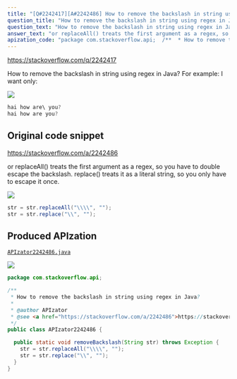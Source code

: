 ```yaml
---
title: "[Q#2242417][A#2242486] How to remove the backslash in string using regex in Java?"
question_title: "How to remove the backslash in string using regex in Java?"
question_text: "How to remove the backslash in string using regex in Java? For example: I want only:"
answer_text: "or replaceAll() treats the first argument as a regex, so you have to double escape the backslash.  replace() treats it as a literal string, so you only have to escape it once."
apization_code: "package com.stackoverflow.api;  /**  * How to remove the backslash in string using regex in Java?  *  * @author APIzator  * @see <a href=\"https://stackoverflow.com/a/2242486\">https://stackoverflow.com/a/2242486</a>  */ public class APIzator2242486 {    public static void removeBackslash(String str) throws Exception {     str = str.replaceAll(\"\\\\\\\\\", \"\");     str = str.replace(\"\\\\\", \"\");   } }"
---
```


https://stackoverflow.com/q/2242417

How to remove the backslash in string using regex in Java?
For example:
I want only:


<div class="code-logo"><img src="/stackoverflow.png" /></div>

```java
hai how are\ you?
hai how are you?
```


## Original code snippet

https://stackoverflow.com/a/2242486

or
replaceAll() treats the first argument as a regex, so you have to double escape the backslash.  replace() treats it as a literal string, so you only have to escape it once.

<div class="code-logo"><img src="/stackoverflow.png" /></div>

```java
str = str.replaceAll("\\\\", "");
str = str.replace("\\", "");
```

## Produced APIzation

[`APIzator2242486.java`](https://github.com/pasqualesalza/apization/raw/main/data/search/APIzator2242486.java)

<div class="code-logo"><img src="/apizator.png" /></div>

```java
package com.stackoverflow.api;

/**
 * How to remove the backslash in string using regex in Java?
 *
 * @author APIzator
 * @see <a href="https://stackoverflow.com/a/2242486">https://stackoverflow.com/a/2242486</a>
 */
public class APIzator2242486 {

  public static void removeBackslash(String str) throws Exception {
    str = str.replaceAll("\\\\", "");
    str = str.replace("\\", "");
  }
}

```